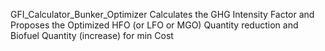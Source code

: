 GFI_Calculator_Bunker_Optimizer
Calculates the GHG Intensity Factor and Proposes the Optimized HFO (or LFO or MGO) Quantity reduction and Biofuel Quantity (increase) for min Cost
